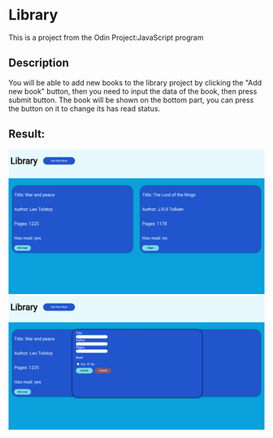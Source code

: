 # Library
This is a project from the Odin Project:JavaScript program

## Description
You will be able to add new books to the library project by clicking the "Add new book" button,
then you need to input the data of the book, then press submit button.
The book will be shown on the bottom part, you can press the button on it to change its has read status.

## Result:
![A picture of result](https://github.com/ascodeasice/library/blob/main/result1.png)
![A picture of result](https://github.com/ascodeasice/library/blob/main/result2.png)
